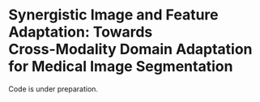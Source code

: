 # Synergistic Image and Feature Adaptation: Towards <br/> Cross-Modality Domain Adaptation for Medical Image Segmentation

Code is under preparation.
